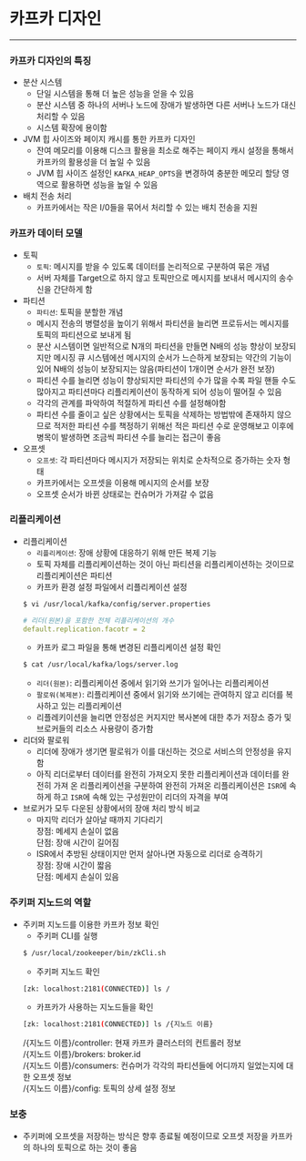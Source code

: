 
# 카프카 디자인

<hr>


### 카프카 디자인의 특징
* 분산 시스템
  * 단일 시스템을 통해 더 높은 성능을 얻을 수 있음
  * 분산 시스템 중 하나의 서버나 노드에 장애가 발생하면 다른 서버나 노드가 대신 처리할 수 있음
  * 시스템 확장에 용이함
* JVM 힙 사이즈와 페이지 캐시를 통한 카프카 디자인
  * 잔여 메모리를 이용해 디스크 활용을 최소로 해주는 페이지 캐시 설정을 통해서 카프카의 활용성을 더 높일 수 있음
  * JVM 힙 사이즈 설정인 `KAFKA_HEAP_OPTS`을 변경하여 충분한 메모리 할당 영역으로 활용하면 성능을 높일 수 있음
* 배치 전송 처리
  * 카프카에서는 작은 I/0들을 묶어서 처리할 수 있는 배치 전송을 지원

### 카프카 데이터 모델
* 토픽
  * `토픽`: 메시지를 받을 수 있도록 데이터를 논리적으로 구분하여 묶은 개념
  * 서버 자체를 Target으로 하지 않고 토픽만으로 메시지를 보내서 메시지의 송수신을 간단하게 함
* 파티션
  * `파티션`: 토픽을 분할한 개념
  * 메시지 전송의 병렬성을 높이기 위해서 파티션을 늘리면 프로듀서는 메시지를 토픽의 파티션으로 보내게 됨
  * 분산 시스템이면 일반적으로 N개의 파티션을 만들면 N배의 성능 향상이 보장되지만 메시징 큐 시스템에선 메시지의 순서가 느슨하게 보장되는 약간의 기능이 있어 N배의 성능이 보장되지는 않음(파티션이 1개이면 순서가 완전 보장)
  * 파티션 수를 늘리면 성능이 향상되지만 파티션의 수가 많을 수록 파일 핸들 수도 많아지고 파티션마다 리플리케이션이 동작하게 되어 성능이 떨어질 수 있음
  * 각각의 관계를 파악하여 적절하게 파티션 수를 설정해야함
  * 파티션 수를 줄이고 싶은 상황에서는 토픽을 삭제하는 방법밖에 존재하지 않으므로 적저한 파티션 수를 책정하기 위해선 적은 파티션 수로 운영해보고 이후에 병목이 발생하면 조금씩 파티션 수를 늘리는 접근이 좋음
* 오프셋
  * `오프셋`: 각 파티션마다 메시지가 저장되는 위치로 순차적으로 증가하는 숫자 형태
  * 카프카에서는 오프셋을 이용해 메시지의 순서를 보장
  * 오프셋 순서가 바뀐 상태로는 컨슈머가 가져갈 수 없음

### 리플리케이션
* 리플리케이션
  * `리플리케이션`: 장애 상황에 대응하기 위해 만든 복제 기능
  * 토픽 자체를 리플리케이션하는 것이 아닌 파티션을 리플리케이션하는 것이므로 리플리케이션은 파티션
  * 카프카 환경 설정 파일에서 리플리케이션 설정
  ```bash
  $ vi /usr/local/kafka/config/server.properties
  ```
  ```yml
  # 리더(원본)을 포함한 전체 리플리케이션의 개수
  default.replication.facotr = 2
  ```
  * 카프카 로그 파일을 통해 변경된 리플리케이션 설정 확인
  ```bash
  $ cat /usr/local/kafka/logs/server.log
  ```
  * `리더(원본)`: 리플리케이션 중에서 읽기와 쓰기가 일어나는 리플리케이션
  * `팔로워(복제본)`: 리플리케이션 중에서 읽기와 쓰기에는 관여하지 않고 리더를 복사하고 있는 리플리케이션
  * 리플레키이션을 늘리면 안정성은 커지지만 복사본에 대한 추가 저장소 증가 및 브로커들의 리소스 사용량이 증가함
* 리더와 팔로워
  * 리더에 장애가 생기면 팔로워가 이를 대신하는 것으로 서비스의 안정성을 유지함
  * 아직 리더로부터 데이터를 완전히 가져오지 못한 리플리케이션과 데이터를 완전히 가져 온 리플리케이션을 구분하여 완전히 가져온 리플리케이션은 `ISR`에 속하게 하고 `ISR`에 속해 있는 구성원만이 리더의 자격을 부여
* 브로커가 모두 다운된 상황에서의 장애 처리 방식 비교
  * 마지막 리더가 살아날 때까지 기다리기  
  장점: 메세지 손실이 없음  
  단점: 장애 시간이 길어짐
  * ISR에서 추방된 상태이지만 먼저 살아나면 자동으로 리더로 승격하기  
  장점: 장애 시간이 짧음  
  단점: 메세지 손실이 있음

### 주키퍼 지노드의 역할
* 주키퍼 지노드를 이용한 카프카 정보 확인
  * 주키퍼 CLI를 실행
  ```bash
  $ /usr/local/zookeeper/bin/zkCli.sh
  ```
  * 주키퍼 지노드 확인
  ```bash
  [zk: localhost:2181(CONNECTED)] ls /
  ```
  * 카프카가 사용하는 지노드들을 확인
  ```bash
  [zk: localhost:2181(CONNECTED)] ls /{지노드 이름}
  ```
  /{지노드 이름}/controller: 현재 카프카 클러스터의 컨트롤러 정보  
  /{지노드 이름}/brokers: broker.id  
  /{지노드 이름}/consumers: 컨슈머가 각각의 파티션들에 어디까지 일었는지에 대한 오프셋 정보  
  /{지노드 이름}/config: 토픽의 상세 설정 정보  

### 보충
* 주키퍼에 오프셋을 저장하는 방식은 향후 종료될 예정이므로 오프셋 저장을 카프카의 하나의 토픽으로 하는 것이 좋음